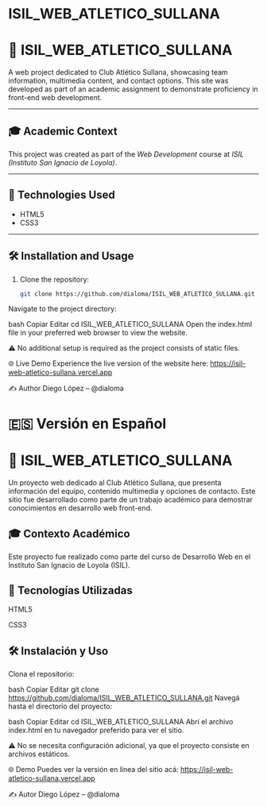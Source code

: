 ﻿# ISIL_WEB_ATLETICO_SULLANA
# 📌 ISIL_WEB_ATLETICO_SULLANA

A web project dedicated to Club Atlético Sullana, showcasing team information, multimedia content, and contact options. This site was developed as part of an academic assignment to demonstrate proficiency in front-end web development.

---

## 🎓 Academic Context

This project was created as part of the *Web Development* course at *ISIL (Instituto San Ignacio de Loyola)*.

---

## 🚀 Technologies Used

- HTML5
- CSS3

---

## 🛠️ Installation and Usage

1. Clone the repository:
   ```bash
   git clone https://github.com/dialoma/ISIL_WEB_ATLETICO_SULLANA.git
Navigate to the project directory:

bash
Copiar
Editar
cd ISIL_WEB_ATLETICO_SULLANA
Open the index.html file in your preferred web browser to view the website.

⚠️ No additional setup is required as the project consists of static files.

🌐 Live Demo
Experience the live version of the website here:
https://isil-web-atletico-sullana.vercel.app

✍️ Author
Diego López – @dialoma

# 🇪🇸 Versión en Español
# 📌 ISIL_WEB_ATLETICO_SULLANA
Un proyecto web dedicado al Club Atlético Sullana, que presenta información del equipo, contenido multimedia y opciones de contacto. Este sitio fue desarrollado como parte de un trabajo académico para demostrar conocimientos en desarrollo web front-end.

## 🎓 Contexto Académico
Este proyecto fue realizado como parte del curso de Desarrollo Web en el Instituto San Ignacio de Loyola (ISIL).

## 🚀 Tecnologías Utilizadas
HTML5

CSS3

## 🛠️ Instalación y Uso
Clona el repositorio:

bash
Copiar
Editar
git clone https://github.com/dialoma/ISIL_WEB_ATLETICO_SULLANA.git
Navegá hasta el directorio del proyecto:

bash
Copiar
Editar
cd ISIL_WEB_ATLETICO_SULLANA
Abrí el archivo index.html en tu navegador preferido para ver el sitio.

⚠️ No se necesita configuración adicional, ya que el proyecto consiste en archivos estáticos.

🌐 Demo
Puedes ver la versión en línea del sitio acá:
https://isil-web-atletico-sullana.vercel.app

✍️ Autor
Diego López – @dialoma
